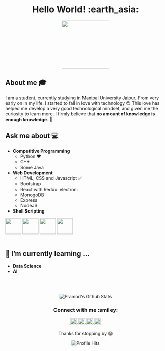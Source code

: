 <h1 align= "center"><b> Hello World! :earth_asia:</b></h1>
<p align="center">
<img align="center" src="https://media.giphy.com/media/FvKe8DbAMnOda/giphy.gif" width="150px" /></p>


## About me :mortar_board:
I am a student, currently studying in Manipal University Jaipur. From very early on in my life, I started to fall in love with technology 😍 This love has helped me develop a very good technological mindset, and given me the curiosity to learn more. I firmly believe that **no amount of knowledge is enough knowledge**. 🧠
 <br/>
## Ask me about :computer: 
- **Competitive Programming**
	- Python ❤️
	- C++
	- Some Java
- **Web Development**
	- HTML, CSS and Javascript :white_check_mark:
	- Bootstrap
	- React with Redux :electron:
	- MonogoDB
  - Express
  - NodeJS  
- **Shell Scripting**


<code><a href="https://www.python.org/" target="_blank"><img height="50" src="https://www.vectorlogo.zone/logos/python/python-ar21.svg"></a></code>
<code><a href="https://www.linux.org/" target="_blank"><img height="50" src="https://www.vectorlogo.zone/logos/linux/linux-ar21.svg"></a></code>
<code><a href="https://reactjs.org/" target="_blank"><img height="50" src="https://www.vectorlogo.zone/logos/reactjs/reactjs-ar21.svg"></a></code>
<code><a href="https://www.docker.com/" target="_blank"><img height="50" src="https://www.vectorlogo.zone/logos/docker/docker-official.svg"></a></code>
<br/><br/>

## 🌱 I’m currently learning ...
- **Data Science**
- **AI**
<br/>
  <br/>



<p align="center">
<img align="center" src="https://github-readme-stats.vercel.app/api?username=rajput2107&&show_icons=true&theme=radical" alt="Pramod's Github Stats">
</p>  

<div align="center">
 <h3 align="center">Connect with me :smiley:</h3>
</div>  
<p align="center">
 <a href="https://www.linkedin.com/in/pramod-kumar-4aa47616b/" target="blank">
  <img align="center" alt="Pramod's LinkedIn" width="21px" src="https://www.vectorlogo.zone/logos/linkedin/linkedin-icon.svg" />
 </a>
 <a href="https://www.instagram.com/cyber_freak_21/" target="blank">
  <img align="center" alt="Pramod's Instagram" width="21px" src="https://www.vectorlogo.zone/logos/instagram/instagram-icon.svg" />
 </a>
 <a href="https://twitter.com/pramod2107" target="blank">
  <img align="center" alt="Pramod's Twitter" width="21px" src="https://www.vectorlogo.zone/logos/twitter/twitter-official.svg" />
 </a>
 <a href="https://medium.com/@pramodrana2107" target="blank">
  <img align="center" alt="Pramod's Twitter" width="21px" src="https://www.vectorlogo.zone/logos/medium/medium-tile.svg" />
 </a>   
  <br/>
  <br/>
  Thanks for stopping by 😁<br/>
</p>
<p align="center"><img alt="Profile Hits" src="https://hits.seeyoufarm.com/api/count/incr/badge.svg?url=https%3A%2F%2Fgithub.com%2Frajput2107%2F" /></p>
